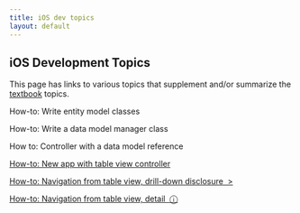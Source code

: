 ```yaml
---
title: iOS dev topics
layout: default
---
```


## iOS Development Topics

This page has links to various topics that supplement and/or summarize the [textbook](/resources#required-textbook) topics. 

How-to: Write entity model classes

How-to: Write a data model manager class 

How to: Controller with a data model reference

[How-to: New app with table view controller](how-to-new-app-tvc)

[How-to: Navigation from table view, drill-down disclosure &nbsp;&gt;](how-to-nav-disclosure)

[How-to: Navigation from table view, detail &nbsp;&#9432;](how-to-nav-detail)

<br>

